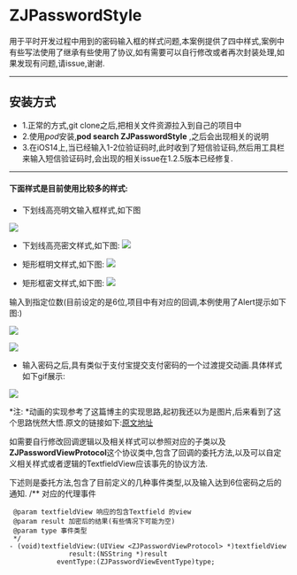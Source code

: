# ZJPasswordStyle

用于平时开发过程中用到的密码输入框的样式问题,本案例提供了四中样式,案例中有些写法使用了继承有些使用了协议,如有需要可以自行修改或者再次封装处理,如果发现有问题,请issue,谢谢.

---
## 安装方式
* 1.正常的方式,git clone之后,把相关文件资源拉入到自己的项目中
* 2.使用*pod*安装,**pod search ZJPasswordStyle** ,之后会出现相关的说明
* 3.在iOS14上,当已经输入1-2位验证码时,此时收到了短信验证码,然后用工具栏来输入短信验证码时,会出现的相关issue在1.2.5版本已经修复.

---

#### 下面样式是目前使用比较多的样式:

* 下划线高亮明文输入框样式,如下图

![](https://xunpizhangjj.coding.net/p/CodingImageURL/d/CodingImageURL/git/raw/master/PasswordStyle/%E4%B8%8B%E5%88%92%E7%BA%BF%E9%AB%98%E4%BA%AE%E6%98%8E%E6%96%87.png)


* 下划线高亮密文样式,如下图:
![](https://xunpizhangjj.coding.net/p/CodingImageURL/d/CodingImageURL/git/raw/master/PasswordStyle/%E4%B8%8B%E5%88%92%E7%BA%BF%E9%AB%98%E4%BA%AE%E5%AF%86%E6%96%87.png)

* 矩形框明文样式,如下图:
![](https://xunpizhangjj.coding.net/p/CodingImageURL/d/CodingImageURL/git/raw/master/PasswordStyle/%E7%9F%A9%E5%BD%A2%E6%A1%86%E6%98%8E%E6%96%87%E8%BE%93%E5%85%A5%E5%AF%86%E7%A0%81.png)

* 矩形框密文样式,如下图:
![](https://xunpizhangjj.coding.net/p/CodingImageURL/d/CodingImageURL/git/raw/master/PasswordStyle/%E7%9F%A9%E5%BD%A2%E6%A1%86%E5%AF%86%E6%96%87.png)


输入到指定位数(目前设定的是6位,项目中有对应的回调,本例使用了Alert提示如下图:)

![](https://xunpizhangjj.coding.net/p/CodingImageURL/d/CodingImageURL/git/raw/master/PasswordStyle/%E7%9F%A9%E5%BD%A2%E6%A1%86%E5%AF%86%E6%96%87%E5%AF%86%E7%A0%81%E9%95%BF%E5%BA%A6%E8%BE%BE%E5%88%B06%E4%BD%8D.png)

![](https://xunpizhangjj.coding.net/p/CodingImageURL/d/CodingImageURL/git/raw/master/PasswordStyle/%E7%9F%A9%E5%BD%A2%E6%A1%86%E6%98%8E%E6%96%876%E4%BD%8D%E5%AF%86%E7%A0%81.png)

* 输入密码之后,具有类似于支付宝提交支付密码的一个过渡提交动画.具体样式如下gif展示:

![](https://xunpizhangjj.coding.net/p/CodingImageURL/d/CodingImageURL/git/raw/master/PasswordStyle/PasswordAnimated.gif)

*注: *动画的实现参考了这篇博主的实现思路,起初我还以为是图片,后来看到了这个思路恍然大悟.原文的链接如下:[原文地址](https://blog.csdn.net/u013282507/article/details/70208141)

如需要自行修改回调逻辑以及相关样式可以参照对应的子类以及**ZJPasswordViewProtocol**这个协议类中,包含了回调的委托方法,以及可以自定义相关样式或者逻辑的TextfieldView应该事先的协议方法.

下述则是委托方法,包含了目前定义的几种事件类型,以及输入达到6位密码之后的通知.
	/**
	 对应的代理事件
	 
	 @param textfieldView 响应的包含Textfield 的view
	 @param result 加密后的结果(有些情况下可能为空)
	 @param type 事件类型
	 */
	- (void)textfieldView:(UIView <ZJPasswordViewProtocol> *)textfieldView
	               result:(NSString *)result
	            eventType:(ZJPasswordViewEventType)type;
		




